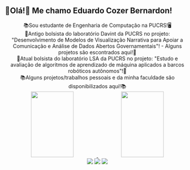 
## 👋Olá!👋 Me chamo Eduardo Cozer Bernardon!
<div align="center">
📚Sou estudante de Engenharia de Computação na PUCRS!🖥️</div>
<div align="center">
  <div align="center">
🎒Antigo bolsista do laboratório Davint da PUCRS no projeto: "Desenvolvimento de Modelos de Visualização Narrativa para Apoiar a Comunicação e Análise de Dados Abertos Governamentais"!  - Alguns projetos são escontrados aqui!🎒</div>
	<div align="center">
🎒Atual bolsista do laboratório LSA da PUCRS no projeto: "Estudo e avaliação de algoritmos de aprendizado de máquina aplicados a barcos robóticos autônomos"!🎒</div>
<div align="center">
	<div align="center">
📚Alguns projetos/trabalhos pessoais e da minha faculdade são disponibilizados aqui!📚</div>

<div align="center">
  <a href="https://github.com/dubernardon">
  <img  width="48%" height="180em" src="https://github-readme-stats.vercel.app/api?username=dubernardon&show_icons=true&theme=tokyonight&include_all_commits=true&count_private=true"/>
  <img width="48%" height="180em" src="https://github-readme-stats.vercel.app/api/top-langs/?username=dubernardon&layout=compact&langs_count=7&theme=tokyonight"/>
</div>
	<div align="center"> 
  <a href="https://instagram.com/dubernardon" target="_blank"><img src="https://img.shields.io/badge/-Instagram-%23E4405F?style=for-the-badge&logo=instagram&logoColor=white" target="_blank"></a>
  <a href = "mailto:e.bernardon@edu.pucrs.br"><img src="https://img.shields.io/badge/-Gmail-%23333?style=for-the-badge&logo=gmail&logoColor=white" target="_blank"></a>
  <a href="https://www.linkedin.com/in/eduardo-bernardon-905423235/" target="_blank"><img src="https://img.shields.io/badge/-LinkedIn-%230077B5?style=for-the-badge&logo=linkedin&logoColor=white" target="_blank"></a> 
</div>
